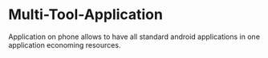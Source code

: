 # Multi-Tool-Application
Application on phone allows to have all standard android applications in one application economing resources.

